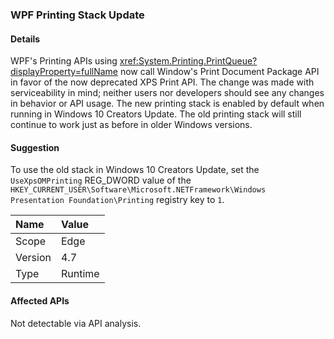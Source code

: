 ### WPF Printing Stack Update

#### Details

WPF's Printing APIs using <xref:System.Printing.PrintQueue?displayProperty=fullName> now call Window's Print Document Package API in favor of the now deprecated XPS Print API. The change was made with serviceability in mind; neither users nor developers should see any changes in behavior or API usage. The new printing stack is enabled by default when running in Windows 10 Creators Update. The old printing stack will still continue to work just as before in older Windows versions.

#### Suggestion

To use the old stack in Windows 10 Creators Update, set the <code>UseXpsOMPrinting</code> REG_DWORD value of the <code>HKEY_CURRENT_USER\Software\Microsoft\.NETFramework\Windows Presentation Foundation\Printing</code> registry key to <code>1</code>.

| Name    | Value       |
|:--------|:------------|
| Scope   |Edge|
|Version|4.7|
|Type|Runtime|

#### Affected APIs

Not detectable via API analysis.

<!--

#### Affected APIs

Not detectable via API analysis.

-->
